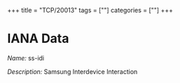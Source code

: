 +++
title = "TCP/20013"
tags = [""]
categories = [""]
+++

# IANA Data

_Name:_ ss-idi

_Description:_ Samsung Interdevice Interaction

